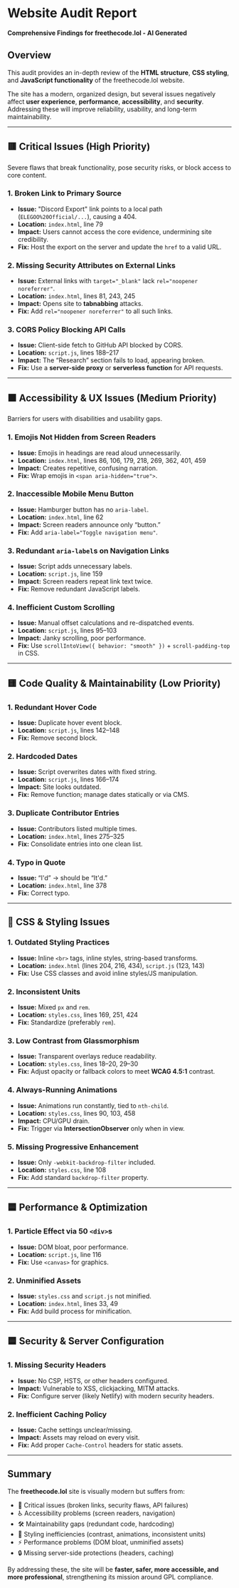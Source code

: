 # Website Audit Report  
**Comprehensive Findings for freethecode.lol - AI Generated**

## Overview  
This audit provides an in-depth review of the **HTML structure**, **CSS styling**, and **JavaScript functionality** of the freethecode.lol website.  

The site has a modern, organized design, but several issues negatively affect **user experience**, **performance**, **accessibility**, and **security**. Addressing these will improve reliability, usability, and long-term maintainability.

---

## 🟥 Critical Issues (High Priority)  
Severe flaws that break functionality, pose security risks, or block access to core content.

### 1. Broken Link to Primary Source  
- **Issue:** "Discord Export" link points to a local path (`ELEGOO%20Official/...`), causing a 404.  
- **Location:** `index.html`, line 79  
- **Impact:** Users cannot access the core evidence, undermining site credibility.  
- **Fix:** Host the export on the server and update the `href` to a valid URL.  

### 2. Missing Security Attributes on External Links  
- **Issue:** External links with `target="_blank"` lack `rel="noopener noreferrer"`.  
- **Location:** `index.html`, lines 81, 243, 245  
- **Impact:** Opens site to **tabnabbing** attacks.  
- **Fix:** Add `rel="noopener noreferrer"` to all such links.  

### 3. CORS Policy Blocking API Calls  
- **Issue:** Client-side fetch to GitHub API blocked by CORS.  
- **Location:** `script.js`, lines 188–217  
- **Impact:** The “Research” section fails to load, appearing broken.  
- **Fix:** Use a **server-side proxy** or **serverless function** for API requests.  

---

## 🟧 Accessibility & UX Issues (Medium Priority)  
Barriers for users with disabilities and usability gaps.  

### 1. Emojis Not Hidden from Screen Readers  
- **Issue:** Emojis in headings are read aloud unnecessarily.  
- **Location:** `index.html`, lines 86, 106, 179, 218, 269, 362, 401, 459  
- **Impact:** Creates repetitive, confusing narration.  
- **Fix:** Wrap emojis in `<span aria-hidden="true">`.  

### 2. Inaccessible Mobile Menu Button  
- **Issue:** Hamburger button has no `aria-label`.  
- **Location:** `index.html`, line 62  
- **Impact:** Screen readers announce only “button.”  
- **Fix:** Add `aria-label="Toggle navigation menu"`.  

### 3. Redundant `aria-label`s on Navigation Links  
- **Issue:** Script adds unnecessary labels.  
- **Location:** `script.js`, line 159  
- **Impact:** Screen readers repeat link text twice.  
- **Fix:** Remove redundant JavaScript labels.  

### 4. Inefficient Custom Scrolling  
- **Issue:** Manual offset calculations and re-dispatched events.  
- **Location:** `script.js`, lines 95–103  
- **Impact:** Janky scrolling, poor performance.  
- **Fix:** Use `scrollIntoView({ behavior: "smooth" })` + `scroll-padding-top` in CSS.  

---

## 🟨 Code Quality & Maintainability (Low Priority)  

### 1. Redundant Hover Code  
- **Issue:** Duplicate hover event block.  
- **Location:** `script.js`, lines 142–148  
- **Fix:** Remove second block.  

### 2. Hardcoded Dates  
- **Issue:** Script overwrites dates with fixed string.  
- **Location:** `script.js`, lines 166–174  
- **Impact:** Site looks outdated.  
- **Fix:** Remove function; manage dates statically or via CMS.  

### 3. Duplicate Contributor Entries  
- **Issue:** Contributors listed multiple times.  
- **Location:** `index.html`, lines 275–325  
- **Fix:** Consolidate entries into one clean list.  

### 4. Typo in Quote  
- **Issue:** “I'd” → should be “It'd.”  
- **Location:** `index.html`, line 378  
- **Fix:** Correct typo.  

---

## 🎨 CSS & Styling Issues  

### 1. Outdated Styling Practices  
- **Issue:** Inline `<br>` tags, inline styles, string-based transforms.  
- **Location:** `index.html` (lines 204, 216, 434), `script.js` (123, 143)  
- **Fix:** Use CSS classes and avoid inline styles/JS manipulation.  

### 2. Inconsistent Units  
- **Issue:** Mixed `px` and `rem`.  
- **Location:** `styles.css`, lines 169, 251, 424  
- **Fix:** Standardize (preferably `rem`).  

### 3. Low Contrast from Glassmorphism  
- **Issue:** Transparent overlays reduce readability.  
- **Location:** `styles.css`, lines 18–20, 29–30  
- **Fix:** Adjust opacity or fallback colors to meet **WCAG 4.5:1** contrast.  

### 4. Always-Running Animations  
- **Issue:** Animations run constantly, tied to `nth-child`.  
- **Location:** `styles.css`, lines 90, 103, 458  
- **Impact:** CPU/GPU drain.  
- **Fix:** Trigger via **IntersectionObserver** only when in view.  

### 5. Missing Progressive Enhancement  
- **Issue:** Only `-webkit-backdrop-filter` included.  
- **Location:** `styles.css`, line 108  
- **Fix:** Add standard `backdrop-filter` property.  

---

## 🟦 Performance & Optimization  

### 1. Particle Effect via 50 `<div>`s  
- **Issue:** DOM bloat, poor performance.  
- **Location:** `script.js`, line 116  
- **Fix:** Use `<canvas>` for graphics.  

### 2. Unminified Assets  
- **Issue:** `styles.css` and `script.js` not minified.  
- **Location:** `index.html`, lines 33, 49  
- **Fix:** Add build process for minification.  

---

## 🟦 Security & Server Configuration  

### 1. Missing Security Headers  
- **Issue:** No CSP, HSTS, or other headers configured.  
- **Impact:** Vulnerable to XSS, clickjacking, MITM attacks.  
- **Fix:** Configure server (likely Netlify) with modern security headers.  

### 2. Inefficient Caching Policy  
- **Issue:** Cache settings unclear/missing.  
- **Impact:** Assets may reload on every visit.  
- **Fix:** Add proper `Cache-Control` headers for static assets.  

---

## Summary  
The **freethecode.lol** site is visually modern but suffers from:  
- 🚨 Critical issues (broken links, security flaws, API failures)  
- ♿ Accessibility problems (screen readers, navigation)  
- 🛠️ Maintainability gaps (redundant code, hardcoding)  
- 🎨 Styling inefficiencies (contrast, animations, inconsistent units)  
- ⚡ Performance problems (DOM bloat, unminified assets)  
- 🔒 Missing server-side protections (headers, caching)  

By addressing these, the site will be **faster, safer, more accessible, and more professional**, strengthening its mission around GPL compliance.  

